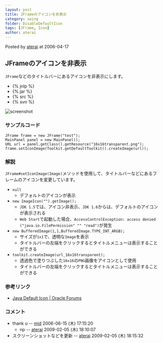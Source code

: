 ```yaml
---
layout: post
title: JFrameのアイコンを非表示
category: swing
folder: DisableDefaultIcon
tags: [JFrame, Icon]
author: aterai
---
```


Posted by [aterai](http://terai.xrea.jp/aterai.html) at 2006-04-17

## JFrameのアイコンを非表示
`JFrame`などのタイトルバーにあるアイコンを非表示にします。

- {% jnlp %}
- {% jar %}
- {% src %}
- {% svn %}

<!-- dummy comment line for breaking list -->

![screenshot](https://lh6.googleusercontent.com/_9Z4BYR88imo/TQTK49Ua_nI/AAAAAAAAAWs/Ipb_maWCOgY/s800/DisableDefaultIcon.png)

### サンプルコード
<pre class="prettyprint"><code>JFrame frame = new JFrame("test");
MainPanel panel = new MainPanel();
URL url = panel.getClass().getResource("16x16transparent.png");
frame.setIconImage(Toolkit.getDefaultToolkit().createImage(url));
</code></pre>

### 解説
`JFrame#setIconImage(Image)`メソッドを使用して、タイトルバーなどにあるフレームのアイコンを変更しています。

- `null`
    - デフォルトのアイコンが表示
- `new ImageIcon("").getImage();`
    - `JDK 1.5`では、アイコン非表示、`JDK 1.6`からは、デフォルトのアイコンが表示される
    - `Web Start`で起動した場合、`AccessControlException: access denied ("java.io.FilePermission" "" "read")`が発生
- `new BufferedImage(1,1,BufferedImage.TYPE_INT_ARGB);`
    - サイズが`1x1`で、透明な`Image`を表示
    - タイトルバーの左端をクリックするとタイトルメニューは表示することができる
- `toolkit.createImage(url_16x16transparent);`
    - 透過色で塗りつぶした`16x16`の`PNG`画像をアイコンとして使用
    - タイトルバーの左端をクリックするとタイトルメニューは表示することができる

<!-- dummy comment line for breaking list -->

### 参考リンク
- [Java Default Icon | Oracle Forums](https://forums.oracle.com/message/5832634)

<!-- dummy comment line for breaking list -->

### コメント
- thank u -- [mid](http://terai.xrea.jp/mid.html) 2006-06-15 (木) 17:15:20
    - np -- [aterai](http://terai.xrea.jp/aterai.html) 2009-02-05 (木) 18:10:07
- スクリーンショットなどを更新 -- [aterai](http://terai.xrea.jp/aterai.html) 2009-02-05 (木) 18:15:32

<!-- dummy comment line for breaking list -->

